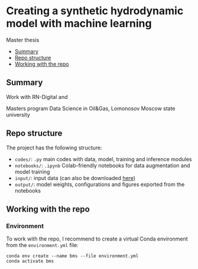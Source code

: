 # Creating a synthetic hydrodynamic model with machine learning
Master thesis


- [Summary](#summary)
- [Repo structure](#repo-structure)
- [Working with the repo](#working-with-the-repo)


## Summary

Work with RN-Digital and 

Masters program Data Science in Oil&Gas, Lomonosov Moscow state university

## Repo structure

The project has the following structure:
- `codes/`: `.py` main codes with data, model, training and inference modules
- `notebooks/`: `.ipynb` Colab-friendly notebooks for data augmentation and model training
- `input/`: input data (can also be downloaded [here](https://drive.google.com/uc?id=1-zZFOjNTjPhiwxB3ZyyNjrifOq7JOptU))
- `output/`: model weights, configurations and figures exported from the notebooks


## Working with the repo

### Environment

To work with the repo, I recommend to create a virtual Conda environment from the `environment.yml` file:
```
conda env create --name bms --file environment.yml
conda activate bms
```

